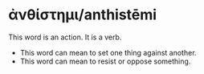 # ἀνθίστημι/anthistēmi
This word is an action. It is a verb.
* This word can mean to set one thing against another.
* This word can mean to resist or oppose something.
